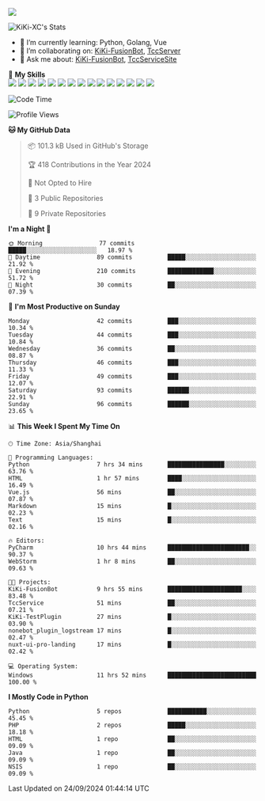 [![](https://readme-typing-svg.herokuapp.com?size=25&duration=2500&color=8C43EA&vCenter=true&width=200&height=40&lines=Hi+there+%F0%9F%91%8B%F0%9F%8F%BB;I'm+KiKi-XC)](https://git.io/typing-svg)


![KiKi-XC's Stats](https://github-readme-stats.vercel.app/api?username=KiKi-XC&theme=vue&show_icons=true&hide_border=false&count_private=true)

- 🌱 I’m currently learning: Python, Golang, Vue
- 👯 I’m collaborating on: [KiKi-FusionBot](https://github.com/KiKi-XC/KiKi-FusionBot), [TccServer](https://github.com/Tcc-Items)
- 💬 Ask me about: [KiKi-FusionBot](https://github.com/KiKi-XC/KiKi-FusionBot), [TccServiceSite](https://github.com/KiKi-XC/TccServiceSite)

🌟 **My Skills**  
![](https://img.shields.io/badge/-Python-3e74a2?style=flat-square&logo=Python&logoColor=fff)
![](https://img.shields.io/badge/Go-00ADD8?logo=go&logoColor=fff&style=flat-square)
![](https://img.shields.io/badge/C%2B%2B-00599C?logo=cplusplus&logoColor=fff&style=flat-square)
![](https://img.shields.io/badge/-TypeScript-3178C6?style=flat-square&logo=TypeScript&logoColor=fff)
![](https://img.shields.io/badge/-Vue-4fc08d?style=flat-square&logo=Vue.js&logoColor=fff)
![](https://img.shields.io/badge/Node.js-5FA04E?logo=nodedotjs&logoColor=fff&style=flat-square)
![](https://img.shields.io/badge/HTML5-E34F26?logo=html5&logoColor=fff&style=flat-square)
![](https://img.shields.io/badge/CSS3-1572B6?logo=css3&logoColor=fff&style=flat-square)
![](https://img.shields.io/badge/Django-092E20?logo=django&logoColor=fff&style=flat-square)
![](https://img.shields.io/badge/-FastAPI-009688?style=flat-square&logo=FastAPI&logoColor=fff)
![](https://img.shields.io/badge/-Docker-2496ED?style=flat-square&logo=Docker&logoColor=fff)
![](https://img.shields.io/badge/-MongoDB-47A248?style=flat-square&logo=MongoDB&logoColor=fff)
![](https://img.shields.io/badge/MySQL-4479A1?logo=mysql&logoColor=fff&style=flat-square)
![](https://img.shields.io/badge/Wails-DF0000?logo=wails&logoColor=fff&style=flat-square)
![](https://img.shields.io/badge/Unreal%20Engine-0E1128?logo=unrealengine&logoColor=fff&style=flat-square)

<!--START_SECTION:waka-->
![Code Time](http://img.shields.io/badge/Code%20Time-40%20hrs%2035%20mins-blue)

![Profile Views](http://img.shields.io/badge/Profile%20Views-3-blue)

**🐱 My GitHub Data** 

> 📦 101.3 kB Used in GitHub's Storage 
 > 
> 🏆 418 Contributions in the Year 2024
 > 
> 🚫 Not Opted to Hire
 > 
> 📜 3 Public Repositories 
 > 
> 🔑 9 Private Repositories 
 > 
**I'm a Night 🦉** 

```text
🌞 Morning                77 commits          █████░░░░░░░░░░░░░░░░░░░░   18.97 % 
🌆 Daytime                89 commits          █████░░░░░░░░░░░░░░░░░░░░   21.92 % 
🌃 Evening                210 commits         █████████████░░░░░░░░░░░░   51.72 % 
🌙 Night                  30 commits          ██░░░░░░░░░░░░░░░░░░░░░░░   07.39 % 
```
📅 **I'm Most Productive on Sunday** 

```text
Monday                   42 commits          ███░░░░░░░░░░░░░░░░░░░░░░   10.34 % 
Tuesday                  44 commits          ███░░░░░░░░░░░░░░░░░░░░░░   10.84 % 
Wednesday                36 commits          ██░░░░░░░░░░░░░░░░░░░░░░░   08.87 % 
Thursday                 46 commits          ███░░░░░░░░░░░░░░░░░░░░░░   11.33 % 
Friday                   49 commits          ███░░░░░░░░░░░░░░░░░░░░░░   12.07 % 
Saturday                 93 commits          ██████░░░░░░░░░░░░░░░░░░░   22.91 % 
Sunday                   96 commits          ██████░░░░░░░░░░░░░░░░░░░   23.65 % 
```


📊 **This Week I Spent My Time On** 

```text
🕑︎ Time Zone: Asia/Shanghai

💬 Programming Languages: 
Python                   7 hrs 34 mins       ████████████████░░░░░░░░░   63.76 % 
HTML                     1 hr 57 mins        ████░░░░░░░░░░░░░░░░░░░░░   16.49 % 
Vue.js                   56 mins             ██░░░░░░░░░░░░░░░░░░░░░░░   07.87 % 
Markdown                 15 mins             █░░░░░░░░░░░░░░░░░░░░░░░░   02.23 % 
Text                     15 mins             █░░░░░░░░░░░░░░░░░░░░░░░░   02.16 % 

🔥 Editors: 
PyCharm                  10 hrs 44 mins      ███████████████████████░░   90.37 % 
WebStorm                 1 hr 8 mins         ██░░░░░░░░░░░░░░░░░░░░░░░   09.63 % 

🐱‍💻 Projects: 
KiKi-FusionBot           9 hrs 55 mins       █████████████████████░░░░   83.48 % 
TccService               51 mins             ██░░░░░░░░░░░░░░░░░░░░░░░   07.21 % 
KiKi-TestPlugin          27 mins             █░░░░░░░░░░░░░░░░░░░░░░░░   03.90 % 
nonebot_plugin_logstream 17 mins             █░░░░░░░░░░░░░░░░░░░░░░░░   02.47 % 
nuxt-ui-pro-landing      17 mins             █░░░░░░░░░░░░░░░░░░░░░░░░   02.42 % 

💻 Operating System: 
Windows                  11 hrs 52 mins      █████████████████████████   100.00 % 
```

**I Mostly Code in Python** 

```text
Python                   5 repos             ███████████░░░░░░░░░░░░░░   45.45 % 
PHP                      2 repos             █████░░░░░░░░░░░░░░░░░░░░   18.18 % 
HTML                     1 repo              ██░░░░░░░░░░░░░░░░░░░░░░░   09.09 % 
Java                     1 repo              ██░░░░░░░░░░░░░░░░░░░░░░░   09.09 % 
NSIS                     1 repo              ██░░░░░░░░░░░░░░░░░░░░░░░   09.09 % 
```




 Last Updated on 24/09/2024 01:44:14 UTC
<!--END_SECTION:waka-->

